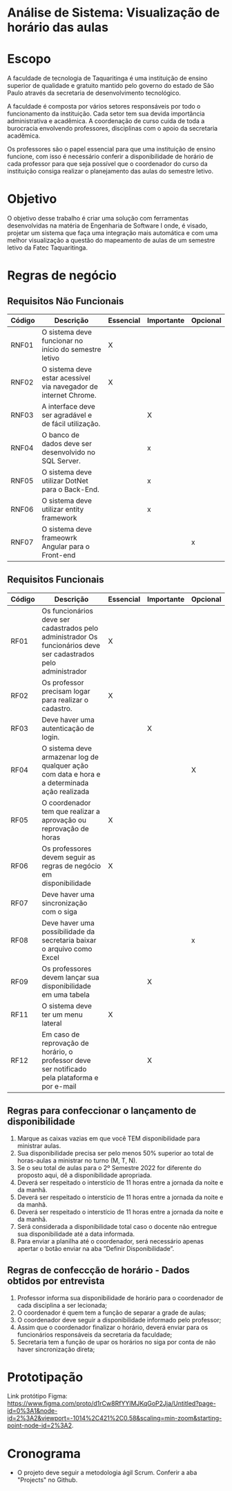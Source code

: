 # Análise de Sistema: Visualização de horário das aulas

# Escopo

A faculdade de tecnologia de Taquaritinga é uma instituição de ensino superior de qualidade e gratuito mantido pelo governo do estado de São Paulo através da secretaria de desenvolvimento tecnológico. 

A faculdade é composta por vários setores responsáveis por todo o funcionamento da instituição. Cada setor tem sua devida importância administrativa e acadêmica. A coordenação de curso cuida de toda a burocracia envolvendo professores, disciplinas com o apoio da secretaria acadêmica. 

Os professores são o papel essencial para que uma instituição de ensino funcione, com isso é necessário conferir a disponibilidade de horário de cada professor para que seja possível que o coordenador do curso da instituição consiga realizar o planejamento das aulas do semestre letivo.

# Objetivo

O objetivo desse trabalho é criar uma solução com ferramentas desenvolvidas na matéria de Engenharia de Software I onde, é visado, projetar um sistema que faça uma integração mais automática e com uma melhor visualização a questão do mapeamento de aulas de um semestre letivo da Fatec Taquaritinga. 

# Regras de negócio

## Requisitos Não Funcionais

| Código  | Descrição  | Essencial  | Importante   | Opcional| 
| ------  | ---------  | ---------  | ----------   | -------- |
| RNF01   | O sistema deve funcionar no início do semestre letivo |X|||
| RNF02   | O sistema deve estar acessível via navegador de internet Chrome. |X|||
| RNF03   | A interface deve ser agradável e de fácil utilização.  ||X||
| RNF04   | O banco de dados deve ser desenvolvido no SQL Server.  ||x||
| RNF05   | O sistema deve utilizar DotNet para o Back-End. ||x||
| RNF06   | O sistema deve utilizar entity framework ||x|||   |   |
| RNF07   | O sistema deve frameowrk Angular para o Front-end |||x||


## Requisitos  Funcionais

| Código  | Descrição  | Essencial  | Importante   | Opcional| 
| ------- | --------  | ------- | -------- |  ------- |
| RF01   | Os funcionários deve ser cadastrados pelo administrador Os funcionários deve ser cadastrados pelo administrador  |X|||
| RF02   | Os professor precisam logar para realizar o cadastro. |X|||
| RF03   | Deve haver uma autenticação de login.  ||X||
| RF04   | O sistema deve armazenar log de qualquer ação com data e hora e a determinada ação realizada   |||X|
| RF05   | O coordenador tem que realizar a aprovação ou reprovação de horas |X|||
| RF06   | Os professores devem seguir as regras de negócio em disponibilidade |X|||| 
| RF07   | Deve haver uma sincronização com o siga ||||X|
| RF08   | Deve haver uma possibilidade da secretaria baixar o arquivo como Excel|||x||  
| RF09   | Os professores devem lançar sua disponibilidade em uma tabela ||X||| 
| RF11   | O sistema deve ter um menu lateral   |X||||
| RF12   | Em caso de reprovação de horário, o professor deve ser notificado pela plataforma e por e-mail   ||X|||

## Regras para confeccionar o lançamento de disponibilidade
1. Marque as caixas vazias em que você TEM disponibilidade para ministrar aulas.
2. Sua disponibilidade precisa ser pelo menos 50% superior ao total de horas-aulas a ministrar no turno (M, T, N).
3. Se o seu total de aulas para o  2º Semestre 2022 for diferente do proposto aqui, dê a disponibilidade apropriada.
4. Deverá ser respeitado o interstício de 11 horas entre a jornada da noite e da manhã.
5. Deverá ser respeitado o interstício de 11 horas entre a jornada da noite e da manhã.
6. Deverá ser respeitado o interstício de 11 horas entre a jornada da noite e da manhã.
7. Será considerada a disponibilidade total caso o docente não entregue sua disponibilidade até a data informada.
8. Para enviar a planilha até o coordenador, será necessário apenas apertar o botão enviar na aba “Definir Disponibilidade”.

## Regras de confeccção de horário - Dados obtidos por entrevista

1. Professor informa sua disponibilidade de horário para o coordenador de cada disciplina a ser lecionada;
2. O coordenador é quem tem a função de separar a grade de aulas;
3. O coordenador deve seguir a disponibilidade informado pelo professor;
4. Assim que o coordenador finalizar o horário, deverá enviar para os funcionários responsáveis da secretaria da faculdade;
5. Secretaria tem a função de upar os horários no siga por conta de não haver sincronização direta;

# Prototipação

Link protótipo Figma: https://www.figma.com/proto/d1rCw8RfYYlMJKqGoP2Jja/Untitled?page-id=0%3A1&node-id=2%3A2&viewport=-1014%2C421%2C0.58&scaling=min-zoom&starting-point-node-id=2%3A2.

# Cronograma

- O projeto deve seguir a metodologia ágil Scrum. Conferir a aba "Projects" no Github.
